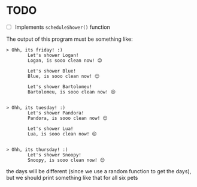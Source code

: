 # TODO

- [ ] Implements `scheduleShower()` function

The output of this program must be something like:

```
> Ohh, its friday! :)
        Let's shower Logan!
        Logan, is sooo clean now! 😌

        Let's shower Blue!
        Blue, is sooo clean now! 😌

        Let's shower Bartolomeu!
        Bartolomeu, is sooo clean now! 😌


> Ohh, its tuesday! :)
        Let's shower Pandora!
        Pandora, is sooo clean now! 😌

        Let's shower Lua!
        Lua, is sooo clean now! 😌


> Ohh, its thursday! :)
        Let's shower Snoopy!
        Snoopy, is sooo clean now! 😌
```

the days will be different (since we use a random function to get the days), but
we should print something like that for all six pets
